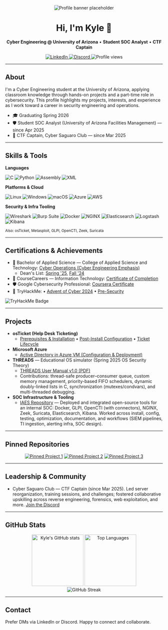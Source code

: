 <div align="center">

  <img src="https://placehold.co/1200x280/0e75b6/ffffff?text=Kyle%20%E2%80%A2%20Cyber%20Engineering" alt="Profile banner placeholder" />

  <h1>Hi, I'm Kyle 👋</h1>
  <p><strong>Cyber Engineering @ University of Arizona</strong> • <strong>Student SOC Analyst</strong> • <strong>CTF Captain</strong></p>

  <p>
    <a href="https://www.linkedin.com/in/ta1ons" target="_blank" rel="noopener noreferrer">
      <img alt="LinkedIn" src="https://img.shields.io/badge/LinkedIn-0077B5?logo=linkedin&logoColor=white" />
    </a>
    <a href="https://discord.com/users/1298401845366100049" target="_blank" rel="noopener noreferrer">
      <img alt="Discord" src="https://img.shields.io/badge/Discord-5865F2?logo=discord&logoColor=white" />
    </a>
    <img alt="Profile views" src="https://komarev.com/ghpvc/?username=ktalons&label=Profile%20views&color=0e75b6&style=flat" />
  </p>

</div>

---

## About
I'm a Cyber Engineering student at the University of Arizona, applying classroom knowledge through hands-on projects and a part-time role in cybersecurity. This profile highlights my projects, interests, and experience as I work toward a career in security engineering and operations.

- 🎓 Graduating Spring 2026
- 🛡️ Student SOC Analyst (University of Arizona Facilities Management) — since Apr 2025
- 🧩 CTF Captain, Cyber Saguaro Club — since Mar 2025

---

## Skills & Tools

<!-- Languages -->
**Languages**

![C](https://img.shields.io/badge/C-00599C?logo=c&logoColor=white)
![Python](https://img.shields.io/badge/Python-3776AB?logo=python&logoColor=white)
![Assembly](https://img.shields.io/badge/Assembly-6E4C13?logoColor=white)
![XML](https://img.shields.io/badge/XML-0B5C99?logoColor=white)

<!-- Platforms / Cloud -->
**Platforms & Cloud**

![Linux](https://img.shields.io/badge/Linux-FCC624?logo=linux&logoColor=black)
![Windows](https://img.shields.io/badge/Windows-0078D6?logo=windows&logoColor=white)
![macOS](https://img.shields.io/badge/macOS-000000?logo=apple&logoColor=white)
![Azure](https://img.shields.io/badge/Azure-0078D4?logo=microsoftazure&logoColor=white)
![AWS](https://img.shields.io/badge/AWS-232F3E?logo=amazonaws&logoColor=FF9900)

<!-- Tools -->
**Security & Infra Tooling**

![Wireshark](https://img.shields.io/badge/Wireshark-1679A7?logo=wireshark&logoColor=white)
![Burp Suite](https://img.shields.io/badge/Burp%20Suite-FF6633?logo=burpsuite&logoColor=white)
![Docker](https://img.shields.io/badge/Docker-2496ED?logo=docker&logoColor=white)
![NGINX](https://img.shields.io/badge/NGINX-009639?logo=nginx&logoColor=white)
![Elasticsearch](https://img.shields.io/badge/Elasticsearch-005571?logo=elasticsearch&logoColor=white)
![Logstash](https://img.shields.io/badge/Logstash-005571?logo=logstash&logoColor=white)
![Kibana](https://img.shields.io/badge/Kibana-005571?logo=kibana&logoColor=white)

<sub>Also: osTicket, Metasploit, GLPI, OpenCTI, Zeek, Suricata</sub>

---

## Certifications & Achievements
- 📜 Bachelor of Applied Science — College of Applied Science and Technology: [Cyber Operations (Cyber Engineering Emphasis)](https://www.arizona.edu/degree-search/majors/cyber-operations-cyber-engineering-emphasis)
  - Dean's List: [Spring '25](https://github.com/user-attachments/assets/733473a5-c95c-4e97-a689-6b13d0b2240d), [Fall '24](https://github.com/user-attachments/assets/44640182-5ffa-460b-ace2-225da6b5acec)
- 🔰 CourseCareers — Information Technology: [Certificate of Completion](https://github.com/user-attachments/assets/0300f5cb-8cef-4b89-b9fd-2bd40e5c4e93)
- 🛡️ Google Cybersecurity Professional: [Coursera Certificate](https://www.coursera.org/account/accomplishments/professional-cert/NJDO3PFJSAQE)
- 🔐 TryHackMe: • [Advent of Cyber 2024](https://tryhackme-certificates.s3-eu-west-1.amazonaws.com/THM-4WCS17MVTC.pdf) • [Pre-Security](https://tryhackme-certificates.s3-eu-west-1.amazonaws.com/THM-3TPPMDQU0G.pdf) <br>
<img src="https://tryhackme-badges.s3.amazonaws.com/talons.png" alt="TryHackMe Badge" />

---

## Projects
- <strong>osTicket (Help Desk Ticketing)</strong>
  - [Prerequisites & Installation](https://github.com/ktalons/osticket-install/) • [Post-Install Configuration](https://github.com/ktalons/osticket-config) • [Ticket Lifecycle](https://github.com/ktalons/osticket-ticketdemo)
- <strong>Microsoft Azure</strong>
  - [Active Directory in Azure VM (Configuration & Deployment)](https://github.com/ktalons/ad-config)
- <strong>THREADS</strong> — Educational OS simulator (Spring 2025 OS Security Theory)
  - [THREADS User Manual v1.0 (PDF)](https://github.com/user-attachments/files/21332721/THREADS.User.Manual.v1.0.pdf)
  - Contributions: thread-safe producer–consumer queue, custom memory management, priority-based FIFO schedulers, dynamic doubly-linked lists in C, synchronization (mutexes/condvars), and multi-threaded debugging.
- <strong>SOC Infrastructure & Tooling</strong>
  - [IAES Repository](https://github.com/IAES-Repo) — Deployed and integrated open-source tools for an internal SOC: Docker, GLPI, OpenCTI (with connectors), NGINX, Zeek, Suricata, Elasticsearch, Kibana. Worked across install, config, testing, optimization, documentation, and workflows (SIEM pipelines, TI ingestion, alerting infra, SOC design).

---

## Pinned Repositories
<div align="center">
  <a href="#"><img src="https://placehold.co/400x120?text=Pinned+Project+1" alt="Pinned Project 1" /></a>
  <a href="#"><img src="https://placehold.co/400x120?text=Pinned+Project+2" alt="Pinned Project 2" /></a>
  <a href="#"><img src="https://placehold.co/400x120?text=Pinned+Project+3" alt="Pinned Project 3" /></a>
</div>

<!-- When ready, replace the placeholders with actual repo cards like:
<div align="center">
  <a href="https://github.com/ktalons/REPO1"><img src="https://github-readme-stats.vercel.app/api/pin/?username=ktalons&repo=REPO1&hide_border=true&theme=transparent" /></a>
  <a href="https://github.com/ktalons/REPO2"><img src="https://github-readme-stats.vercel.app/api/pin/?username=ktalons&repo=REPO2&hide_border=true&theme=transparent" /></a>
  <a href="https://github.com/ktalons/REPO3"><img src="https://github-readme-stats.vercel.app/api/pin/?username=ktalons&repo=REPO3&hide_border=true&theme=transparent" /></a>
</div>
-->

---

## Leadership & Community
- Cyber Saguaro Club — CTF Captain (since Mar 2025). Led server reorganization, training sessions, and challenges; fostered collaborative upskilling across reverse engineering, forensics, web exploitation, and more. [Join the Discord](https://discord.gg/fhcPJnkp)

---

## GitHub Stats
<div align="center">
  <img alt="Kyle's GitHub stats" height="165" src="https://github-readme-stats.vercel.app/api?username=ktalons&show_icons=true&theme=transparent&hide_border=true" />
  <img alt="Top Languages" height="165" src="https://github-readme-stats.vercel.app/api/top-langs/?username=ktalons&layout=compact&langs_count=8&hide_border=true&theme=transparent" />
  <br/>
  <img alt="GitHub Streak" src="https://streak-stats.demolab.com?user=ktalons&theme=transparent&hide_border=true" />
</div>

---

## Contact
Prefer DMs via LinkedIn or Discord. Happy to connect and collaborate.

<!-- Optional: If you want, provide a resume or email below. Replace the placeholder with your link/email. -->
<!-- Resume: https://your-resume-link-here -->
<!-- Email: your.name [at] example [dot] com -->

<!-- Optional banner: Add a clean banner image at the very top for extra polish. -->

